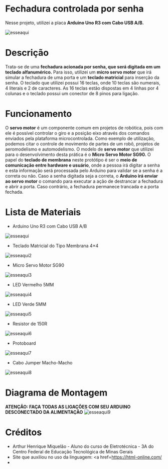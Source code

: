 # Fechadura controlada por senha
Nesse projeto, utilizei a placa **Arduino Uno R3 com Cabo USB A/B.**

![esseaqui](https://user-images.githubusercontent.com/53986050/62834372-7d154780-bc21-11e9-9ab5-d3bb3b969550.png)
# Descrição
Trata-se de uma **fechadura acionada por senha, que será digitada em um teclado alfanumérico.** Para isso, utilizei um **micro servo motor** que irá simular a fechadura de uma porta e um **teclado matricial** para inserção da senha. O teclado que utilizei possui 16 teclas, onde 10 teclas são numerais, 4 literais e 2 de caracteres. As 16 teclas estão dispostas em 4 linhas por 4 colunas e o teclado possui um conector de 8 pinos para ligação.
# Funcionamento
O **servo motor** é um componente comum em projetos de robótica, pois com ele é possível controlar o giro e a posição eixo através dos comandos enviados pela plataforma microcontrolada. Como exemplo de utilização, podemos citar o controle de movimento de partes de um robô, projetos de aeromodelismo e automodelismo. O modelo de **servo motor** que utilizei para o desenvolvimento desta prática é o **Micro Servo Motor SG90.** O papel do **teclado de membrana** neste protótipo é ser o **meio de comunicação entre hardware e usuário**, onde a pessoa irá digitar a senha e esta informação será processada pelo Arduino para validar se a senha é a correta ou não. Caso a senha digitada seja a correta, o **Arduino irá enviar ao servo motor** o comando para executar a ação de destrancar a fechadura e abrir a porta. Caso contrário, a fechadura permanece trancada e a porta fechada.
# Lista de Materiais
* Arduino Uno R3 com Cabo USB A/B

![esseaqui](https://user-images.githubusercontent.com/53986050/62834467-548e4d00-bc23-11e9-9323-f2777575e915.png)

* Teclado Matricial do Tipo Membrana 4×4

![esseaqui2](https://user-images.githubusercontent.com/53986050/62834473-8e5f5380-bc23-11e9-9ab6-2f9152bb4746.png)

* Micro Servo Motor SG90

![esseaqui3](https://user-images.githubusercontent.com/53986050/62834484-c2d30f80-bc23-11e9-8267-7f4a3ca4dcba.png)

* LED Vermelho 5MM

![esseaqui4](https://user-images.githubusercontent.com/53986050/62834501-ff067000-bc23-11e9-9140-71a660918a5f.png)

* LED Verde 5MM

![esseaqui5](https://user-images.githubusercontent.com/53986050/62834509-2a895a80-bc24-11e9-800a-872289c01623.png)

* Resistor de 150R

![esseaqui6](https://user-images.githubusercontent.com/53986050/62834529-5b698f80-bc24-11e9-8df7-87cbb309a733.png)

* Protoboard

![esseaqui7](https://user-images.githubusercontent.com/53986050/62834543-86ec7a00-bc24-11e9-9275-cbecff036673.png)


* Cabo Jumper Macho-Macho

![esseaqui8](https://user-images.githubusercontent.com/53986050/62834551-a4214880-bc24-11e9-83d4-b4395d2acd12.png)

# Diagrama de Montagem
**ATENÇÃO: FAÇA TODAS AS LIGAÇÕES COM SEU ARDUINO DESCONECTADO DA ALIMENTAÇÃO**
![esseaqui9](https://user-images.githubusercontent.com/53986050/62834603-45a89a00-bc25-11e9-950c-a1915c62c9b4.png)

# Créditos
* Arthur Henrique Miquelão - Aluno do curso de Eletrotécnica - 3A do Centro Federal de Educação Tecnológica de Minas Gerais
* Site que auxiliou no uso da linguagem: <a href=https://html-online.com/ </a>
*
